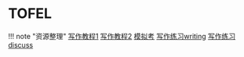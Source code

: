 # TOFEL

<!-- prettier-ignore-start -->
!!! note "资源整理"
    [写作教程1](https://www.bilibili.com/video/BV1UaxueAEv6/?spm_id_from=333.1387.upload.video_card.click&vd_source=2e4d727c869bc0adbe80e4e36ec92aa1)
    [写作教程2](https://www.bilibili.com/video/BV1X4kqYME12/?spm_id_from=333.1387.upload.video_card.click&vd_source=2e4d727c869bc0adbe80e4e36ec92aa1%E2%80%98)
    [模拟考](https://liuxue.koolearn.com/toefl/)
    [写作练习writing](https://poe.com/T-Integrated-Writing)
    [写作练习discuss](https://poe.com/T-Academic-Discuss)
<!-- prettier-ignore-end -->
